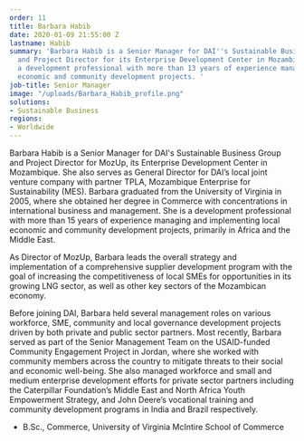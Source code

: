 ```yaml
---
order: 11
title: Barbara Habib
date: 2020-01-09 21:55:00 Z
lastname: Habib
summary: 'Barbara Habib is a Senior Manager for DAI''s Sustainable Business Group
  and Project Director for its Enterprise Development Center in Mozambique. She is
  a development professional with more than 13 years of experience managing and implementing
  economic and community development projects. '
job-title: Senior Manager
image: "/uploads/Barbara_Habib_profile.png"
solutions:
- Sustainable Business
regions:
- Worldwide
---
```


Barbara Habib is a Senior Manager for DAI's Sustainable Business Group and Project Director for MozUp, its Enterprise Development Center in Mozambique. She also serves as General Director for DAI’s local joint venture company with partner TPLA, Mozambique Enterprise for Sustainability (MES). Barbara graduated from the University of Virginia in 2005, where she obtained her degree in Commerce with concentrations in international business and management. She is a development professional with more than 15 years of experience managing and implementing local economic and community development projects, primarily in Africa and the Middle East.
 
As Director of MozUp, Barbara leads the overall strategy and implementation of a comprehensive supplier development program with the goal of increasing the competitiveness of local SMEs for opportunities in its growing LNG sector, as well as other key sectors of the Mozambican economy. 

Before joining DAI, Barbara held several management roles on various workforce, SME, community and local governance development projects driven by both private and public sector partners. Most recently, Barbara served as part of the Senior Management Team on the USAID-funded Community Engagement Project in Jordan, where she worked with community members across the country to mitigate threats to their social and economic well-being. She also managed workforce and small and medium enterprise development efforts for private sector partners including the Caterpillar Foundation’s Middle East and North Africa Youth Empowerment Strategy, and John Deere’s vocational training and community development programs in India and Brazil respectively.
 
* B.Sc., Commerce, University of Virginia McIntire School of Commerce